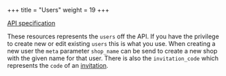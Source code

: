 +++
title = "Users"
weight = 19
+++

<em class="fa fa-fw fa-file-text-o"></em>[API specification](https://docs.myparcel.com/api-specification#/Users)

These resources represents the `users` off the API. If you have the privilege to create new or edit existing `users` this is what you use.
When creating a new user the `meta` parameter `shop_name` can be send to create a new shop with the given name for that user. There is also the `invitation_code` which represents the `code` of an [invitation](/api/resources/invitations/).
